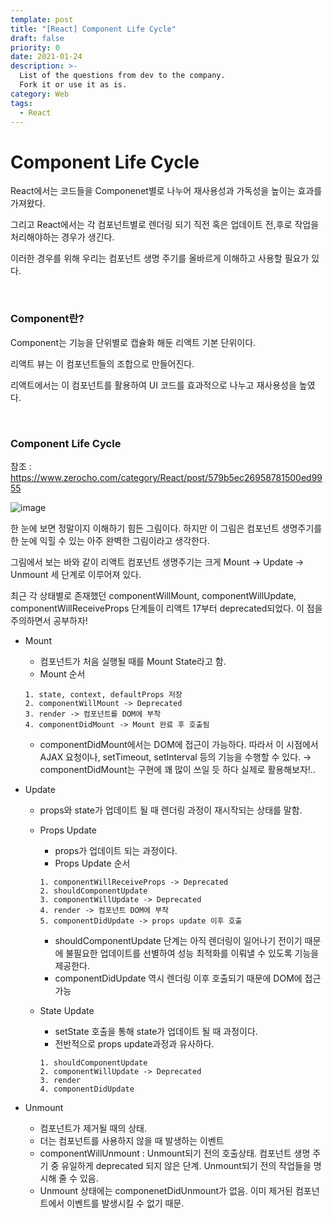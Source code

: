 ```yaml
---
template: post
title: "[React] Component Life Cycle"
draft: false
priority: 0
date: 2021-01-24
description: >-
  List of the questions from dev to the company.
  Fork it or use it as is.
category: Web
tags:
  - React
---
```


# Component Life Cycle

React에서는 코드들을 Componenet별로 나누어 재사용성과 가독성을 높이는 효과를 가져왔다.

그리고 React에서는 각 컴포넌트별로 렌더링 되기 직전 혹은 업데이트 전,후로 작업을 처리해야하는 경우가 생긴다.

이러한 경우를 위해 우리는 컴포넌트 생명 주기를 올바르게 이해하고 사용할 필요가 있다.

<br/>

### Component란?

Component는 기능을 단위별로 캡슐화 해둔 리액트 기본 단위이다.

리액트 뷰는 이 컴포넌트들의 조합으로 만들어진다.

리액트에서는 이 컴포넌트를 활용하여 UI 코드를 효과적으로 나누고 재사용성을 높였다.

<br/>

### Component Life Cycle

참조 : https://www.zerocho.com/category/React/post/579b5ec26958781500ed9955

![image](https://user-images.githubusercontent.com/57346455/117452945-519ec880-af7f-11eb-9d66-c305ce6c78ca.png)

한 눈에 보면 정말이지 이해하기 힘든 그림이다. 하지만 이 그림은 컴포넌트 생명주기를 한 눈에 익힐 수 있는 아주 완벽한 그림이라고 생각한다.

그림에서 보는 바와 같이 리액트 컴포넌트 생명주기는 크게 Mount → Update → Unmount 세 단계로 이루어져 있다.

최근 각 상태별로 존재했던 componentWillMount, componentWillUpdate, componentWillReceiveProps 단계들이 리액트 17부터 deprecated되었다. 이 점을 주의하면서 공부하자!

- Mount

  - 컴포넌트가 처음 실행될 때를 Mount State라고 함.
  - Mount 순서

  ```
  1. state, context, defaultProps 저장
  2. componentWillMount -> Deprecated
  3. render -> 컴포넌트를 DOM에 부착
  4. componentDidMount -> Mount 완료 후 호출됨
  ```

  - componentDidMount에서는 DOM에 접근이 가능하다. 따라서 이 시점에서 AJAX 요청이나, setTimeout, setInterval 등의 기능을 수행할 수 있다. → componentDidMount는 구현에 꽤 많이 쓰일 듯 하다 실제로 활용해보자!..

- Update

  - props와 state가 업데이트 될 때 렌더링 과정이 재시작되는 상태를 말함.

  - Props Update

    - props가 업데이트 되는 과정이다.
    - Props Update 순서

    ```
    1. componentWillReceiveProps -> Deprecated
    2. shouldComponentUpdate
    3. componentWillUpdate -> Deprecated
    4. render -> 컴포넌트 DOM에 부착
    5. componentDidUpdate -> props update 이후 호출
    ```

    - shouldComponentUpdate 단계는 아직 렌더링이 일어나기 전이기 때문에 불필요한 업데이트를 선별하여 성능 최적화를 이뤄낼 수 있도록 기능을 제공한다.
    - componentDidUpdate 역시 렌더링 이후 호출되기 때문에 DOM에 접근 가능

  - State Update

    - setState 호출을 통해 state가 업데이트 될 때 과정이다.
    - 전반적으로 props update과정과 유사하다.

    ```
    1. shouldComponentUpdate
    2. componentWillUpdate -> Deprecated
    3. render
    4. componentDidUpdate
    ```

- Unmount

  - 컴포넌트가 제거될 때의 상태.
  - 더는 컴포넌트를 사용하지 않을 때 발생하는 이벤트
  - componentWillUnmount : Unmount되기 전의 호출상태. 컴포넌트 생명 주기 중 유일하게 deprecated 되지 않은 단계. Unmount되기 전의 작업들을 명시해 줄 수 있음.
  - Unmount 상태에는 componenetDidUnmount가 없음. 이미 제거된 컴포넌트에서 이벤트를 발생시킬 수 없기 때문.